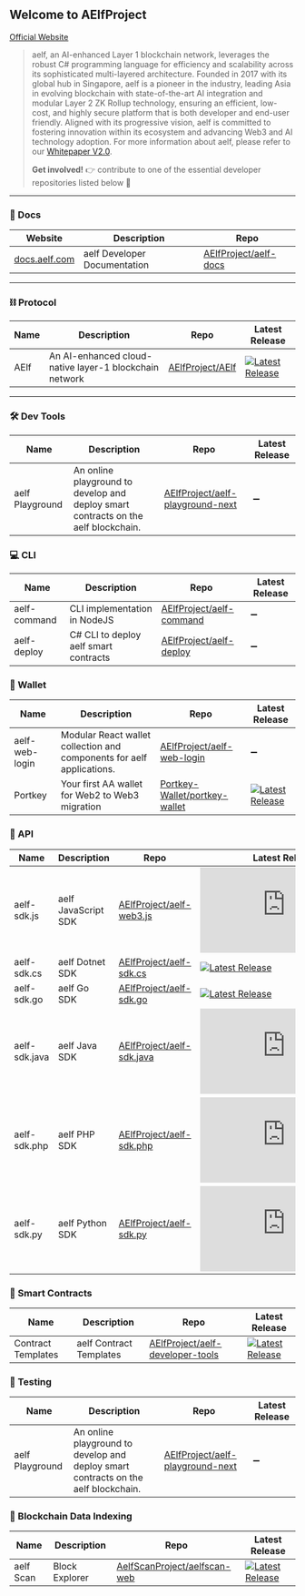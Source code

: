## Welcome to AElfProject

[Official Website](https://aelf.com)

> aelf, an AI-enhanced Layer 1 blockchain network, leverages the robust C# programming language for efficiency and scalability across its sophisticated multi-layered architecture. Founded in 2017 with its global hub in Singapore, aelf is a pioneer in the industry, leading Asia in evolving blockchain with state-of-the-art AI integration and modular Layer 2 ZK Rollup technology, ensuring an efficient, low-cost, and highly secure platform that is both developer and end-user friendly. Aligned with its progressive vision, aelf is committed to fostering innovation within its ecosystem and advancing Web3 and AI technology adoption. For more information about aelf, please refer to our [Whitepaper V2.0](https://docs.aelf.com/resources/whitepaper-2/).
>
> **Get involved!** 👉 contribute to one of the essential developer repositories listed below 🙏

---

### 📝 Docs

| Website                                | Description                  | Repo                                                              |
| -------------------------------------- | ---------------------------- | ----------------------------------------------------------------- |
| [docs.aelf.com](https://docs.aelf.com) | aelf Developer Documentation | [AElfProject/aelf-docs](https://github.com/AElfProject/aelf-docs) |

---

### ⛓️ Protocol

| Name | Description                                            | Repo                                                    | Latest Release                                                                                                                     |
| ---- | ------------------------------------------------------ | ------------------------------------------------------- | ---------------------------------------------------------------------------------------------------------------------------------- |
| AElf | An AI-enhanced cloud-native layer-1 blockchain network | [AElfProject/AElf](https://github.com/AElfProject/AElf) | [![Latest Release](https://img.shields.io/github/v/release/aelfproject/aelf?label=)](https://github.com/AElfProject/AElf/releases) |

---

### 🛠️ Dev Tools

| Name            | Description                                                                        | Repo                                                                                    | Latest Release |
| --------------- | ---------------------------------------------------------------------------------- | --------------------------------------------------------------------------------------- | -------------- |
| aelf Playground | An online playground to develop and deploy smart contracts on the aelf blockchain. | [AElfProject/aelf-playground-next](https://github.com/AElfProject/aelf-playground-next) | ➖             |

### 💻 CLI

| Name         | Description                           | Repo                                                                    | Latest Release |
| ------------ | ------------------------------------- | ----------------------------------------------------------------------- | -------------- |
| aelf-command | CLI implementation in NodeJS          | [AElfProject/aelf-command](https://github.com/AElfProject/aelf-command) | ➖             |
| aelf-deploy  | C# CLI to deploy aelf smart contracts | [AElfProject/aelf-deploy](https://github.com/AElfProject/aelf-deploy)   | ➖             |

### 🔑 Wallet

| Name           | Description                                                           | Repo                                                                              | Latest Release                                                                                                                                               |
| -------------- | --------------------------------------------------------------------- | --------------------------------------------------------------------------------- | ------------------------------------------------------------------------------------------------------------------------------------------------------------ |
| aelf-web-login | Modular React wallet collection and components for aelf applications. | [AElfProject/aelf-web-login](https://github.com/AElfProject/aelf-web-login)       | ➖                                                                                                                                                           |
| Portkey        | Your first AA wallet for Web2 to Web3 migration                       | [Portkey-Wallet/portkey-wallet](https://github.com/Portkey-Wallet/portkey-wallet) | [![Latest Release](https://img.shields.io/github/v/release/Portkey-Wallet/portkey-wallet?label=)](https://github.com/Portkey-Wallet/portkey-wallet/releases) |

### 🔌 API

| Name          | Description         | Repo                                                                      | Latest Release                                                                                                                                       |
| ------------- | ------------------- | ------------------------------------------------------------------------- | ---------------------------------------------------------------------------------------------------------------------------------------------------- |
| aelf-sdk.js   | aelf JavaScript SDK | [AElfProject/aelf-web3.js](https://github.com/AElfProject/aelf-web3.js)   | [![Latest Release](https://img.shields.io/github/v/release/AElfProject/aelf-web3.js?label=)](https://github.com/AElfProject/aelf-web3.js/releases)   |
| aelf-sdk.cs   | aelf Dotnet SDK     | [AElfProject/aelf-sdk.cs](https://github.com/AElfProject/aelf-sdk.cs)     | [![Latest Release](https://img.shields.io/github/v/release/AElfProject/aelf-sdk.cs?label=)](https://github.com/AElfProject/aelf-sdk.cs/releases)     |
| aelf-sdk.go   | aelf Go SDK         | [AElfProject/aelf-sdk.go](https://github.com/AElfProject/aelf-sdk.go)     | [![Latest Release](https://img.shields.io/github/v/release/AElfProject/aelf-sdk.go?label=)](https://github.com/AElfProject/aelf-sdk.go/releases)     |
| aelf-sdk.java | aelf Java SDK       | [AElfProject/aelf-sdk.java](https://github.com/AElfProject/aelf-sdk.java) | [![Latest Release](https://img.shields.io/github/v/release/AElfProject/aelf-sdk.java?label=)](https://github.com/AElfProject/aelf-sdk.java/releases) |
| aelf-sdk.php  | aelf PHP SDK        | [AElfProject/aelf-sdk.php](https://github.com/AElfProject/aelf-sdk.php)   | [![Latest Release](https://img.shields.io/github/v/release/AElfProject/aelf-sdk.php?label=)](https://github.com/AElfProject/aelf-sdk.php/releases)   |
| aelf-sdk.py   | aelf Python SDK     | [AElfProject/aelf-sdk.py](https://github.com/AElfProject/aelf-sdk.py)     | [![Latest Release](https://img.shields.io/github/v/release/AElfProject/aelf-sdk.py?label=)](https://github.com/AElfProject/aelf-sdk.py/releases)     |

### 📝 Smart Contracts

| Name               | Description             | Repo                                                                                    | Latest Release                                                                                                                                                     |
| ------------------ | ----------------------- | --------------------------------------------------------------------------------------- | ------------------------------------------------------------------------------------------------------------------------------------------------------------------ |
| Contract Templates | aelf Contract Templates | [AElfProject/aelf-developer-tools](https://github.com/AElfProject/aelf-developer-tools) | [![Latest Release](https://img.shields.io/github/v/release/AElfProject/aelf-developer-tools?label=)](https://github.com/AElfProject/aelf-developer-tools/releases) |

### 🧪 Testing

| Name            | Description                                                                        | Repo                                                                                    | Latest Release |
| --------------- | ---------------------------------------------------------------------------------- | --------------------------------------------------------------------------------------- | -------------- |
| aelf Playground | An online playground to develop and deploy smart contracts on the aelf blockchain. | [AElfProject/aelf-playground-next](https://github.com/AElfProject/aelf-playground-next) | ➖             |

### 🔎 Blockchain Data Indexing

| Name      | Description    | Repo                                                                            | Latest Release                                                                                                                                             |
| --------- | -------------- | ------------------------------------------------------------------------------- | ---------------------------------------------------------------------------------------------------------------------------------------------------------- |
| aelf Scan | Block Explorer | [AelfScanProject/aelfscan-web](https://github.com/AelfScanProject/aelfscan-web) | [![Latest Release](https://img.shields.io/github/v/release/AelfScanProject/aelfscan-web?label=)](https://github.com/AelfScanProject/aelfscan-web/releases) |
